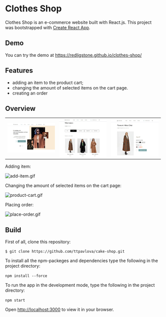 # Clothes Shop

Clothes Shop is an e-commerce website built with React.js. This project was bootstrapped with [Create React App](https://github.com/facebook/create-react-app).

## Demo

You can try the demo at https://redligstone.github.io/clothes-shop/

## Features

- adding an item to the product cart;
- changing the amount of selected items on the cart page.
- creating an order

## Overview

<table>
  <tr>
    <td><img src="/showcase/images/MainPage.jpg" alt="main"></td>
    <td><img src="/showcase/images/ShopPage.jpg" alt="shop page"></td>
    <td><img src="/showcase/images/ItemCard.jpg" alt="item card"></td>
  </tr>
</table>


Adding item:

<!-- ![filters.gif](https://github.com/ttpavlova/cake-shop/blob/main/showcase/gif/filters.gif) -->

![add-item.gif](https://github.com/ttpavlova/cake-shop/blob/master/showcase/gifs/add-item.gif)

Changing the amount of selected items on the cart page:

<!-- ![choosing-items.gif](https://github.com/ttpavlova/cake-shop/blob/main/showcase/gif/choosing-items.gif)
 -->
 ![product-cart.gif](https://github.com/ttpavlova/cake-shop/blob/master/showcase/gifs/product-cart.gif)

Placing order:

![place-order.gif](https://github.com/ttpavlova/cake-shop/blob/master/showcase/gifs/place-order.gif)

## Build

First of all, clone this repository:

```
$ git clone https://github.com/ttpavlova/cake-shop.git
```

To install all the npm-packeges and dependencies type the following in the project directory:

`npm install --force`

To run the app in the development mode, type the following in the project directory:

`npm start`

Open [http://localhost:3000](http://localhost:3000) to view it in your browser.